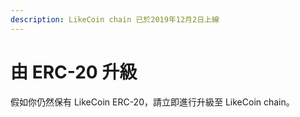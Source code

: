 ```yaml
---
description: LikeCoin chain 已於2019年12月2日上線
---
```


# 由 ERC-20 升級

假如你仍然保有 LikeCoin ERC-20，請立即進行升級至 LikeCoin chain。

